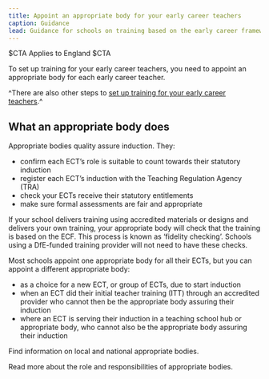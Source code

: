 ```yaml
---
title: Appoint an appropriate body for your early career teachers
caption: Guidance
lead: Guidance for schools on training based on the early career framework, part of induction for early career teachers.
---
```


$CTA
Applies to England
$CTA


To set up training for your early career teachers, you need to appoint an appropriate body for each early career teacher.

^There are also other steps to [set up training for your early career teachers](/set-up-training-for-your-early-career-teachers).^

## What an appropriate body does

Appropriate bodies quality assure induction. They:

* confirm each ECT’s role is suitable to count towards their statutory induction
* register each ECT’s induction with the Teaching Regulation Agency (TRA)
* check your ECTs receive their statutory entitlements
* make sure formal assessments are fair and appropriate

If your school delivers training using accredited materials or designs and delivers your own training, your appropriate body will check that the training is based on the ECF. This process is known as ‘fidelity checking’. Schools using a DfE-funded training provider will not need to have these checks.

Most schools appoint one appropriate body for all their ECTs, but you can appoint a different appropriate body:

* as a choice for a new ECT, or group of ECTs, due to start induction
* when an ECT did their initial teacher training (ITT) through an accredited provider who cannot then be the appropriate body assuring their induction
* where an ECT is serving their induction in a teaching school hub or appropriate body, who cannot also be the appropriate body assuring their induction

Find information on local and national appropriate bodies.

Read more about the role and responsibilities of appropriate bodies.